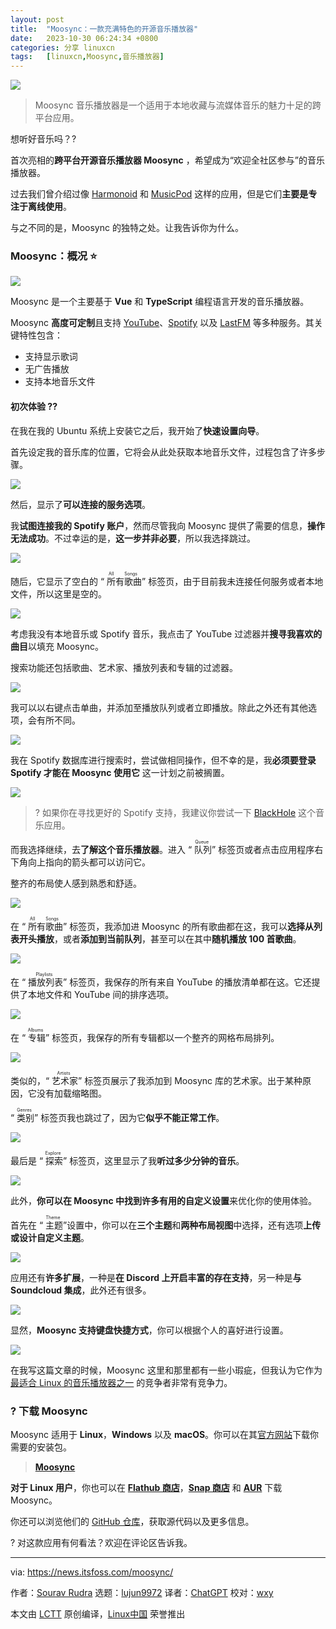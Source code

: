```yaml
---
layout: post
title:	"Moosync：一款充满特色的开源音乐播放器"
date:	2023-10-30 06:24:34 +0800 
categories:	分享 linuxcn 
tags:	[linuxcn,Moosync,音乐播放器]
---
```



![](/Asserts/Images//attachment/album/202310/30/062404f6xrcor9t6s1b9lc.jpg)



> 
> Moosync 音乐播放器是一个适用于本地收藏与流媒体音乐的魅力十足的跨平台应用。
> 
> 
> 


想听好音乐吗？?


首次亮相的**跨平台开源音乐播放器 Moosync** ，希望成为“欢迎全社区参与”的音乐播放器。


过去我们曾介绍过像 [Harmonoid](https://itsfoss.com/harmonoid/) 和 [MusicPod](https://news.itsfoss.com/musicpod/) 这样的应用，但是它们**主要是专注于离线使用**。


与之不同的是，Moosync 的独特之处。让我告诉你为什么。


### Moosync：概况 ⭐


![](/Asserts/Images//attachment/album/202310/30/062435lt0q9s3s49qhzksw.png)


Moosync 是一个主要基于 **Vue** 和 **TypeScript** 编程语言开发的音乐播放器。


Moosync **高度可定制**且支持 [YouTube](https://www.youtube.com/)、[Spotify](https://open.spotify.com/) 以及 [LastFM](https://www.last.fm/) 等多种服务。其关键特性包含：


* 支持显示歌词
* 无广告播放
* 支持本地音乐文件


#### 初次体验 ?‍?


在我在我的 Ubuntu 系统上安装它之后，我开始了**快速设置向导**。


首先设定我的音乐库的位置，它将会从此处获取本地音乐文件，过程包含了许多步骤。


![](/Asserts/Images//attachment/album/202310/30/062435q78x7dh2vo2vu4ux.png)


然后，显示了**可以连接的服务选项**。


我**试图连接我的 Spotify 账户**，然而尽管我向 Moosync 提供了需要的信息，**操作无法成功**。不过幸运的是，**这一步并非必要**，所以我选择跳过。


![](/Asserts/Images//attachment/album/202310/30/062436ar53idlb83d9tx8w.png)


随后，它显示了空白的 “<ruby> 所有歌曲 <rt>  All Songs </rt></ruby>” 标签页，由于目前我未连接任何服务或者本地文件，所以这里是空的。


![](/Asserts/Images//attachment/album/202310/30/062436kwyz4wy6cc2erzee.png)


考虑我没有本地音乐或 Spotify 音乐，我点击了 YouTube 过滤器并**搜寻我喜欢的曲目**以填充 Moosync。


搜索功能还包括歌曲、艺术家、播放列表和专辑的过滤器。


![](/Asserts/Images//attachment/album/202310/30/062437utwevzlxf0wxxv6l.png)


我可以以右键点击单曲，并添加至播放队列或者立即播放。除此之外还有其他选项，会有所不同。


![](/Asserts/Images//attachment/album/202310/30/062438x7zk7m3c6ik4mzk9.png)


我在 Spotify 数据库进行搜索时，尝试做相同操作，但不幸的是，我**必须要登录 Spotify 才能在 Moosync 使用它** 这一计划之前被搁置。


![](/Asserts/Images//attachment/album/202310/30/062439nvapbobkz3niiurl.png)



> 
> ? 如果你在寻找更好的 Spotify 支持，我建议你尝试一下 [BlackHole](https://news.itsfoss.com/blackhole-music-app/) 这个音乐应用。
> 
> 
> 


而我选择继续，去**了解这个音乐播放器**。进入 “<ruby> 队列 <rt>  Queue </rt></ruby>” 标签页或者点击应用程序右下角向上指向的箭头都可以访问它。


整齐的布局使人感到熟悉和舒适。


![](/Asserts/Images//attachment/album/202310/30/062439st7e83rp3t0e9917.png)


在 “<ruby> 所有歌曲 <rt>  All Songs </rt></ruby>” 标签页，我添加进 Moosync 的所有歌曲都在这，我可以**选择从列表开头播放**，或者**添加到当前队列**，甚至可以在其中**随机播放 100 首歌曲**。


![](/Asserts/Images//attachment/album/202310/30/062440eezlrrtt1e979d7z.png)


在 “<ruby> 播放列表 <rt>  Playlists </rt></ruby>” 标签页，我保存的所有来自 YouTube 的播放清单都在这。它还提供了本地文件和 YouTube 间的排序选项。


![](/Asserts/Images//attachment/album/202310/30/062442e3l3rlojrfbql483.png)


在 “<ruby> 专辑 <rt>  Albums </rt></ruby>” 标签页，我保存的所有专辑都以一个整齐的网格布局排列。


![](/Asserts/Images//attachment/album/202310/30/062444mf5fk5pv75p67oja.png)


类似的，“<ruby> 艺术家 <rt>  Artists </rt></ruby>” 标签页展示了我添加到 Moosync 库的艺术家。出于某种原因，它没有加载缩略图。


“<ruby> 类别 <rt>  Genres </rt></ruby>” 标签页我也跳过了，因为它**似乎不能正常工作**。


![](/Asserts/Images//attachment/album/202310/30/062444zzvy38zxy4wxw3yv.png)


最后是 “<ruby> 探索 <rt>  Explore </rt></ruby>” 标签页，这里显示了我**听过多少分钟的音乐**。


![](/Asserts/Images//attachment/album/202310/30/062446th8tuunq09zlurb4.png)


此外，**你可以在 Moosync 中找到许多有用的自定义设置**来优化你的使用体验。


首先在 “<ruby> 主题 <rt>  Theme </rt></ruby>”设置中，你可以在**三个主题**和**两种布局视图**中选择，还有选项**上传或设计自定义主题**。


![](/Asserts/Images//attachment/album/202310/30/062446skv5vu5xcvim5okk.png)


应用还有**许多扩展**，一种是**在 Discord 上开启丰富的存在支持**，另一种是**与 Soundcloud 集成**，此外还有很多。


![](/Asserts/Images//attachment/album/202310/30/062447cozr3x2h72krmk87.png)


显然，**Moosync 支持键盘快捷方式**，你可以根据个人的喜好进行设置。


![](/Asserts/Images//attachment/album/202310/30/062447lcxl5x078322t1yf.png)


在我写这篇文章的时候，Moosync 这里和那里都有一些小瑕疵，但我认为它作为 [最适合 Linux 的音乐播放器之一](https://itsfoss.com/best-music-players-linux/) 的竞争者非常有竞争力。


### ? 下载 Moosync


Moosync 适用于 **Linux**，**Windows** 以及 **macOS**。你可以在其[官方网站](https://moosync.app/)下载你需要的安装包。



> 
> **[Moosync](https://moosync.app/)**
> 
> 
> 


**对于 Linux 用户**，你也可以在 [**Flathub 商店**](https://flathub.org/apps/app.moosync.moosync)，[**Snap 商店**](https://snapcraft.io/moosync) 和 [**AUR**](https://aur.archlinux.org/packages/moosync) 下载 Moosync。


你还可以浏览他们的 [GitHub 仓库](https://github.com/Moosync/Moosync)，获取源代码以及更多信息。


? 对这款应用有何看法？欢迎在评论区告诉我。




---


via: <https://news.itsfoss.com/moosync/>


作者：[Sourav Rudra](https://news.itsfoss.com/author/sourav/) 选题：[lujun9972](https://github.com/lujun9972) 译者：[ChatGPT](https://linux.cn/lctt/ChatGPT) 校对：[wxy](https://github.com/wxy)


本文由 [LCTT](https://github.com/LCTT/TranslateProject) 原创编译，[Linux中国](https://linux.cn/) 荣誉推出
